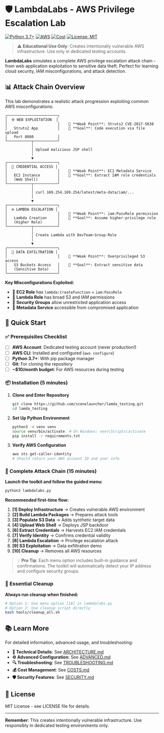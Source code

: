 # 🛡️ LambdaLabs - AWS Privilege Escalation Lab

[![Python 3.7+](https://img.shields.io/badge/python-3.7+-blue.svg)](https://www.python.org/downloads/)
[![AWS](https://img.shields.io/badge/AWS-Educational%20Lab-orange.svg)](https://aws.amazon.com/)
[![Cost](https://img.shields.io/badge/Cost-~$0.28%2Fday-green.svg)](https://github.com/scenelauncher/lamda_testing)
[![License: MIT](https://img.shields.io/badge/License-MIT-yellow.svg)](https://opensource.org/licenses/MIT)

> ⚠️ **Educational Use Only**: Creates intentionally vulnerable AWS infrastructure. Use only in dedicated testing accounts.

**LambdaLabs** simulates a complete AWS privilege escalation attack chain - from web application exploitation to sensitive data theft. Perfect for learning cloud security, IAM misconfigurations, and attack detection.

## 📊 Attack Chain Overview

This lab demonstrates a realistic attack progression exploiting common AWS misconfigurations:

```
┌───────────────────────┐
│  🌐 WEB EXPLOITATION  │
│                       │    📍 **Weak Point**: Struts2 CVE-2017-5638
│   Struts2 App         │    🎯 **Goal**: Code execution via file upload
│   Port 8080           │
└───────────┬───────────┘
            │
            │ Upload malicious JSP shell
            │
            ▼
┌───────────────────────┐
│  🔐 CREDENTIAL ACCESS │
│                       │    📍 **Weak Point**: EC2 Metadata Service
│   EC2 Instance        │    🎯 **Goal**: Extract IAM role credentials
│   (Web Shell)         │
└───────────┬───────────┘
            │
            │ curl 169.254.169.254/latest/meta-data/iam/...
            │
            ▼
┌───────────────────────┐
│  ⚙️ LAMBDA ESCALATION │
│                       │    📍 **Weak Point**: iam:PassRole permission
│   Lambda Creation     │    🎯 **Goal**: Assume higher-privilege role
│   (Higher Role)       │
└───────────┬───────────┘
            │
            │ Create Lambda with DevTeam-Group-Role
            │ 
            ▼
┌───────────────────────┐
│  📁 DATA EXFILTRATION │
│                       │    📍 **Weak Point**: Overprivileged S3 access
│   S3 Buckets Access   │    🎯 **Goal**: Extract sensitive data
│   (Sensitive Data)    │
└───────────────────────┘
```

**Key Misconfigurations Exploited:**
- 🔴 **EC2 Role** has `lambda:CreateFunction` + `iam:PassRole`
- 🔴 **Lambda Role** has broad S3 and IAM permissions
- 🔴 **Security Groups** allow unrestricted application access
- 🔴 **Metadata Service** accessible from compromised application

## 🚀 Quick Start

### ✅ Prerequisites Checklist

- [ ] **AWS Account**: Dedicated testing account (never production!)
- [ ] **AWS CLI**: Installed and configured (`aws configure`)
- [ ] **Python 3.7+**: With pip package manager
- [ ] **Git**: For cloning the repository
- [ ] **~$10/month budget**: For AWS resources during testing

### 📦 Installation (5 minutes)

1. **Clone and Enter Repository**
   ```bash
   git clone https://github.com/scenelauncher/lamda_testing.git
   cd lamda_testing
   ```

2. **Set Up Python Environment**
   ```bash
   python3 -m venv venv
   source venv/bin/activate  # On Windows: venv\Scripts\activate
   pip install -r requirements.txt
   ```

3. **Verify AWS Configuration**
   ```bash
   aws sts get-caller-identity
   # Should return your AWS account ID and user info
   ```

### 🎯 Complete Attack Chain (15 minutes)

**Launch the toolkit and follow the guided menu:**

```bash
python3 lambdalabs.py
```

**Recommended first-time flow:**

1. **[1] Deploy Infrastructure** → Creates vulnerable AWS environment
2. **[2] Build Lambda Packages** → Prepares attack tools  
3. **[3] Populate S3 Data** → Adds synthetic target data
4. **[4] Upload Web Shell** → Deploys JSP backdoor
5. **[6] Extract Credentials** → Harvests EC2 IAM credentials
6. **[7] Verify Identity** → Confirms credential validity
7. **[8] Lambda Escalation** → Privilege escalation attack
8. **[9] S3 Exploitation** → Data exfiltration demo
9. **[10] Cleanup** → Removes all AWS resources

> 💡 **Pro Tip**: Each menu option includes built-in guidance and confirmations. The toolkit will automatically detect your IP address and configure security groups.

### 🧹 Essential Cleanup

**Always run cleanup when finished:**

```bash
# Option 1: Use menu option [10] in lambdalabs.py
# Option 2: Use cleanup script directly
bash tools/cleanup_all.sh
```

## 📚 Learn More

For detailed information, advanced usage, and troubleshooting:

- **📖 Technical Details**: See [ARCHITECTURE.md](docs/ARCHITECTURE.md)
- **⚙️ Advanced Configuration**: See [ADVANCED.md](docs/ADVANCED.md)  
- **🔍 Troubleshooting**: See [TROUBLESHOOTING.md](docs/TROUBLESHOOTING.md)
- **💰 Cost Management**: See [COSTS.md](docs/COSTS.md)
- **🛡️ Security Features**: See [SECURITY.md](docs/SECURITY.md)

## 📄 License

MIT License - see LICENSE file for details.

---

**Remember**: This creates intentionally vulnerable infrastructure. Use responsibly in dedicated testing environments only.
